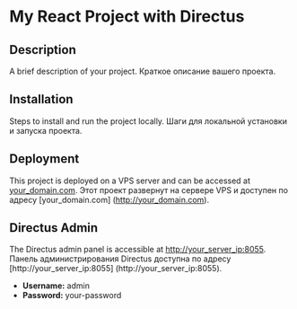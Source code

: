 # My React Project with Directus

## Description
A brief description of your project.
Краткое описание вашего проекта.

## Installation
Steps to install and run the project locally.
Шаги для локальной установки и запуска проекта.

## Deployment
This project is deployed on a VPS server and can be accessed at [your_domain.com](http://your_domain.com).
Этот проект развернут на сервере VPS и доступен по адресу [your_domain.com] (http://your_domain.com).

## Directus Admin
The Directus admin panel is accessible at [http://your_server_ip:8055](http://your_server_ip:8055).
Панель администрирования Directus доступна по адресу [http://your_server_ip:8055] (http://your_server_ip:8055).

- **Username:** admin
- **Password:** your-password
